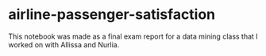 # airline-passenger-satisfaction
This notebook was made as a final exam report for a data mining class that I worked on with Allissa and Nurlia.
